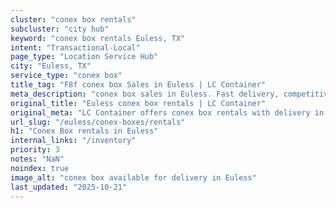 ```yaml
---
cluster: "conex box rentals"
subcluster: "city hub"
keyword: "conex box rentals Euless, TX"
intent: "Transactional-Local"
page_type: "Location Service Hub"
city: "Euless, TX"
service_type: "conex box"
title_tag: "F8f conex box Sales in Euless | LC Container"
meta_description: "conex box sales in Euless. Fast delivery, competitive pricing. Serving conex boxes area. Quote ID: QD3. Call (214) 524-4168 for your free quote today."
original_title: "Euless conex box rentals | LC Container"
original_meta: "LC Container offers conex box rentals with delivery in Euless, TX. Local. Fast quotes. Since 2003."
url_slug: "/euless/conex-boxes/rentals"
h1: "Conex Box rentals in Euless"
internal_links: "/inventory"
priority: 3
notes: "NaN"
noindex: true
image_alt: "conex box available for delivery in Euless"
last_updated: "2025-10-21"
---
```


<!-- TODO: Add unique city/inventory copy, images, and internal links here. -->
